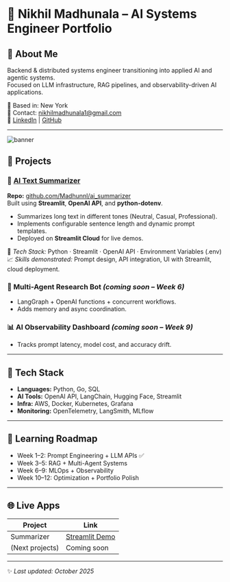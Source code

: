 
# 🧠 Nikhil Madhunala – AI Systems Engineer Portfolio

## 👋 About Me
Backend & distributed systems engineer transitioning into applied AI and agentic systems.  
Focused on LLM infrastructure, RAG pipelines, and observability-driven AI applications.

📍 Based in: New York  
📧 Contact: nikhilmadhunala1@gmail.com  
💼 [LinkedIn](https://linkedin.com/in/nikhilmadhunala) | [GitHub](https://github.com/nikhilmadhunala)

---
![banner](https://capsule-render.vercel.app/api?type=waving&color=gradient&height=120&section=header&text=Nikhil%20Madhunala%20-%20AI%20Engineer%20Portfolio&fontSize=28&fontAlignY=35)

## 🚀 Projects

### 🧩 [AI Text Summarizer](https://madhunnl-ai-summarizer.streamlit.app)
**Repo:** [github.com/Madhunnl/ai_summarizer](https://github.com/Madhunnl/ai_summarizer)  
Built using **Streamlit**, **OpenAI API**, and **python-dotenv**.  

- Summarizes long text in different tones (Neutral, Casual, Professional).  
- Implements configurable sentence length and dynamic prompt templates.  
- Deployed on **Streamlit Cloud** for live demos.  

🧠 *Tech Stack:* Python · Streamlit · OpenAI API · Environment Variables (.env)  
📈 *Skills demonstrated:* Prompt design, API integration, UI with Streamlit, cloud deployment.


### 🤖 Multi-Agent Research Bot *(coming soon – Week 6)*
- LangGraph + OpenAI functions + concurrent workflows.
- Adds memory and async coordination.

### 📊 AI Observability Dashboard *(coming soon – Week 9)*
- Tracks prompt latency, model cost, and accuracy drift.

---

## 🧱 Tech Stack
- **Languages:** Python, Go, SQL  
- **AI Tools:** OpenAI API, LangChain, Hugging Face, Streamlit  
- **Infra:** AWS, Docker, Kubernetes, Grafana  
- **Monitoring:** OpenTelemetry, LangSmith, MLflow  

---

## 🧩 Learning Roadmap
- Week 1–2: Prompt Engineering + LLM APIs ✅  
- Week 3–5: RAG + Multi-Agent Systems  
- Week 6–9: MLOps + Observability  
- Week 10–12: Optimization + Portfolio Polish

---

## 🌐 Live Apps
| Project | Link |
|----------|------|
| Summarizer | [Streamlit Demo](https://share.streamlit.io/<your_app>) |
| (Next projects) | Coming soon |

---

✨ *Last updated: October 2025*
